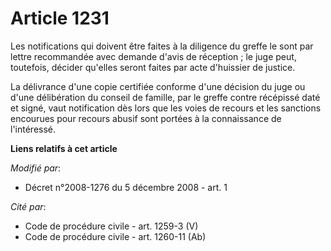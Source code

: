 # Article 1231

Les notifications qui doivent être faites à la diligence du greffe le sont par lettre recommandée avec demande d'avis de
réception ; le juge peut, toutefois, décider qu'elles seront faites par acte d'huissier de justice. 

La délivrance d'une copie certifiée conforme d'une décision du juge ou d'une délibération du conseil de famille, par le
greffe contre récépissé daté et signé, vaut notification dès lors que les voies de recours et les sanctions encourues pour
recours abusif sont portées à la connaissance de l'intéressé.

**Liens relatifs à cet article**

_Modifié par_:

  - Décret n°2008-1276 du 5 décembre 2008 - art. 1

_Cité par_:

  - Code de procédure civile - art. 1259-3 (V)
  - Code de procédure civile - art. 1260-11 (Ab)
